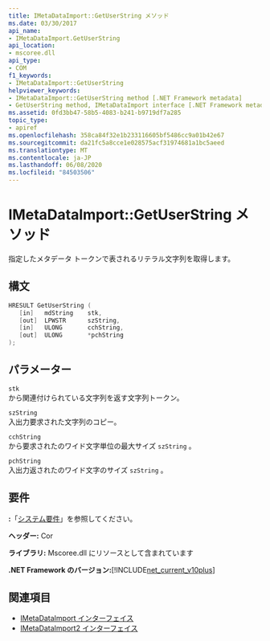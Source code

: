```yaml
---
title: IMetaDataImport::GetUserString メソッド
ms.date: 03/30/2017
api_name:
- IMetaDataImport.GetUserString
api_location:
- mscoree.dll
api_type:
- COM
f1_keywords:
- IMetaDataImport::GetUserString
helpviewer_keywords:
- IMetaDataImport::GetUserString method [.NET Framework metadata]
- GetUserString method, IMetaDataImport interface [.NET Framework metadata]
ms.assetid: 0fd3bb47-58b5-4083-b241-b9719df7a285
topic_type:
- apiref
ms.openlocfilehash: 358ca84f32e1b233116605bf5486cc9a01b42e67
ms.sourcegitcommit: da21fc5a8cce1e028575acf31974681a1bc5aeed
ms.translationtype: MT
ms.contentlocale: ja-JP
ms.lasthandoff: 06/08/2020
ms.locfileid: "84503506"
---
```

# <a name="imetadataimportgetuserstring-method"></a>IMetaDataImport::GetUserString メソッド
指定したメタデータ トークンで表されるリテラル文字列を取得します。  
  
## <a name="syntax"></a>構文  
  
```cpp  
HRESULT GetUserString (  
   [in]   mdString    stk,  
   [out]  LPWSTR      szString,  
   [in]   ULONG       cchString,  
   [out]  ULONG       *pchString  
);  
```  
  
## <a name="parameters"></a>パラメーター  
 `stk`  
 から関連付けられている文字列を返す文字列トークン。  
  
 `szString`  
 入出力要求された文字列のコピー。  
  
 `cchString`  
 から要求されたのワイド文字単位の最大サイズ `szString` 。  
  
 `pchString`  
 入出力返されたのワイド文字のサイズ `szString` 。  
  
## <a name="requirements"></a>要件  
 **:**「[システム要件](../../get-started/system-requirements.md)」を参照してください。  
  
 **ヘッダー:** Cor  
  
 **ライブラリ:** Mscoree.dll にリソースとして含まれています  
  
 **.NET Framework のバージョン:**[!INCLUDE[net_current_v10plus](../../../../includes/net-current-v10plus-md.md)]  
  
## <a name="see-also"></a>関連項目

- [IMetaDataImport インターフェイス](imetadataimport-interface.md)
- [IMetaDataImport2 インターフェイス](imetadataimport2-interface.md)
